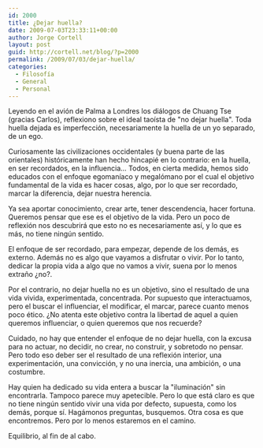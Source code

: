 ```yaml
---
id: 2000
title: ¿Dejar huella?
date: 2009-07-03T23:33:11+00:00
author: Jorge Cortell
layout: post
guid: http://cortell.net/blog/?p=2000
permalink: /2009/07/03/dejar-huella/
categories:
  - Filosofí­a
  - General
  - Personal
---
```

Leyendo en el avión de Palma a Londres los diálogos de Chuang Tse (gracias Carlos), reflexiono sobre el ideal taoísta de "no dejar huella". Toda huella dejada es imperfección, necesariamente la huella de un yo separado, de un ego.

Curiosamente las civilizaciones occidentales (y buena parte de las orientales) históricamente han hecho hincapié en lo contrario: en la huella, en ser recordados, en la influencia... Todos, en cierta medida, hemos sido educados con el enfoque egomaníaco y megalómano por el cual el objetivo fundamental de la vida es hacer cosas, algo, por lo que ser recordado, marcar la diferencia, dejar nuestra herencia.

Ya sea aportar conocimiento, crear arte, tener descendencia, hacer fortuna. Queremos pensar que ese es el objetivo de la vida. Pero un poco de reflexión nos descubrirá que esto no es necesariamente así, y lo que es más, no tiene ningún sentido.

El enfoque de ser recordado, para empezar, depende de los demás, es externo. Además no es algo que vayamos a disfrutar o vivir. Por lo tanto, dedicar la propia vida a algo que no vamos a vivir, suena por lo menos extraño ¿no?.

Por el contrario, no dejar huella no es un objetivo, sino el resultado de una vida vivida, experimentada, concentrada. Por supuesto que interactuamos, pero el buscar el influenciar, el modificar, el marcar, parece cuanto menos poco ético. ¿No atenta este objetivo contra la libertad de aquel a quien queremos influenciar, o quien queremos que nos recuerde?

Cuidado, no hay que entender el enfoque de no dejar huella, con la excusa para no actuar, no decidir, no crear, no construir, y sobretodo no pensar. Pero todo eso deber ser el resultado de una reflexión interior, una experimentación, una convicción, y no una inercia, una ambición, o una costumbre.

Hay quien ha dedicado su vida entera a buscar la "iluminación" sin encontrarla. Tampoco parece muy apetecible. Pero lo que está claro es que no tiene ningún sentido vivir una vida por defecto, supuesta, como los demás, porque sí. Hagámonos preguntas, busquemos. Otra cosa es que encontremos. Pero por lo menos estaremos en el camino.

Equilibrio, al fin de al cabo.